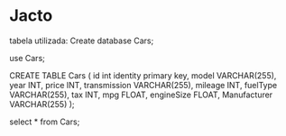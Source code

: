 # Jacto

tabela utilizada:
Create database Cars;

use Cars;

CREATE TABLE Cars (
id int identity primary key,
model VARCHAR(255),
year INT,
price INT,
transmission VARCHAR(255),
mileage INT,
fuelType VARCHAR(255),
tax INT,
mpg FLOAT,
engineSize FLOAT,
Manufacturer VARCHAR(255)
);

select \* from Cars;

